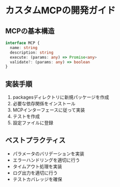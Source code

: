 # カスタムMCPの開発ガイド

## MCPの基本構造

```typescript
interface MCP {
  name: string
  description: string
  execute: (params: any) => Promise<any>
  validate?: (params: any) => boolean
}
```

## 実装手順

1. packagesディレクトリに新規パッケージを作成
2. 必要な依存関係をインストール
3. MCPインターフェースに従って実装
4. テストを作成
5. 設定ファイルに登録

## ベストプラクティス

- パラメータのバリデーションを実装
- エラーハンドリングを適切に行う
- タイムアウト処理を実装
- ログ出力を適切に行う
- テストカバレッジを確保
